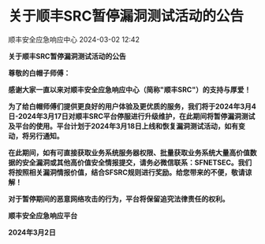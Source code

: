#  关于顺丰SRC暂停漏洞测试活动的公告   
 顺丰安全应急响应中心   2024-03-02 12:42  
  
**关于顺丰SRC暂停漏洞测试活动的公告**  
  
  
  
  
  
**尊敬的白帽子师傅：**  
  
**感谢大家一直以来对顺丰安全应急响应中心（简称"顺丰SRC"）的支持与厚爱！**  
  
**为了给白帽师傅们提供更良好的用户体验及更优质的服务，我们将于2024年3月4日-2024年3月17日对顺丰SRC平台停服进行升级维护，在此期间将暂停漏洞测试及平台的使用。平台计划于2024年3月18日上线和恢复漏洞测试活动，如有变动，将另行通知。**  
  
**在此期间，如有可直接获取业务系统服务器权限、批量获取业务系统大量高价值数据的安全漏洞或其他高价值安全情报提交，请务必微信联系：SFNETSEC。我们将按照相关漏洞情报价值，结合SFSRC规则进行奖励。给您带来的不便，敬请谅解！**  
  
**对于暂停期间的恶意网络攻击的行为，平台将保留追究法律责任的权利。**  
  
  
  
**顺丰安全应急响应平台**  
  
**2024年3月2日**  
  
  
  
  
